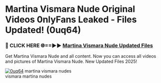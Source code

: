 # Martina Vismara Nude Original Videos 0nlyFans Leaked - Files Updated! (0uq64)

<h3>🔴 CLICK HERE 🌐==►► <a href="https://tinyurl.com/yrmya6cz" rel="nofollow">Martina Vismara Nude Updated Files</a></h3>

Get Martina Vismara Nude and all content. Now you can access all videos and pictures of Martina Vismara Nude. New Updated Files 2025!

[![0uq64](https://i.imgur.com/FMdXYCs.gif)](https://tinyurl.com/yrmya6cz)
martina vismara nudes<br>
vismara martina nudes